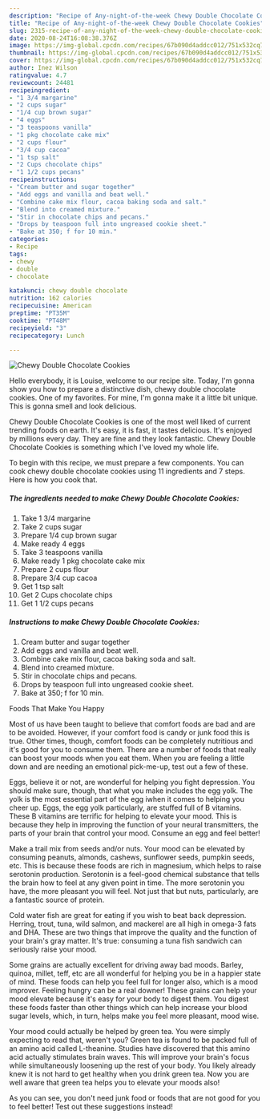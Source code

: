 ```yaml
---
description: "Recipe of Any-night-of-the-week Chewy Double Chocolate Cookies"
title: "Recipe of Any-night-of-the-week Chewy Double Chocolate Cookies"
slug: 2315-recipe-of-any-night-of-the-week-chewy-double-chocolate-cookies
date: 2020-08-24T16:08:38.376Z
image: https://img-global.cpcdn.com/recipes/67b090d4addcc012/751x532cq70/chewy-double-chocolate-cookies-recipe-main-photo.jpg
thumbnail: https://img-global.cpcdn.com/recipes/67b090d4addcc012/751x532cq70/chewy-double-chocolate-cookies-recipe-main-photo.jpg
cover: https://img-global.cpcdn.com/recipes/67b090d4addcc012/751x532cq70/chewy-double-chocolate-cookies-recipe-main-photo.jpg
author: Inez Wilson
ratingvalue: 4.7
reviewcount: 24481
recipeingredient:
- "1 3/4 margarine"
- "2 cups sugar"
- "1/4 cup brown sugar"
- "4 eggs"
- "3 teaspoons vanilla"
- "1 pkg chocolate cake mix"
- "2 cups flour"
- "3/4 cup cacoa"
- "1 tsp salt"
- "2 Cups chocolate chips"
- "1 1/2 cups pecans"
recipeinstructions:
- "Cream butter and sugar together"
- "Add eggs and vanilla and beat well."
- "Combine cake mix flour, cacoa baking soda and salt."
- "Blend into creamed mixture."
- "Stir in chocolate chips and pecans."
- "Drops by teaspoon full into ungreased cookie sheet."
- "Bake at 350; f for 10 min."
categories:
- Recipe
tags:
- chewy
- double
- chocolate

katakunci: chewy double chocolate 
nutrition: 162 calories
recipecuisine: American
preptime: "PT35M"
cooktime: "PT48M"
recipeyield: "3"
recipecategory: Lunch

---
```



![Chewy Double Chocolate Cookies](https://img-global.cpcdn.com/recipes/67b090d4addcc012/751x532cq70/chewy-double-chocolate-cookies-recipe-main-photo.jpg)

Hello everybody, it is Louise, welcome to our recipe site. Today, I'm gonna show you how to prepare a distinctive dish, chewy double chocolate cookies. One of my favorites. For mine, I'm gonna make it a little bit unique. This is gonna smell and look delicious.

Chewy Double Chocolate Cookies is one of the most well liked of current trending foods on earth. It's easy, it is fast, it tastes delicious. It's enjoyed by millions every day. They are fine and they look fantastic. Chewy Double Chocolate Cookies is something which I've loved my whole life.




To begin with this recipe, we must prepare a few components. You can cook chewy double chocolate cookies using 11 ingredients and 7 steps. Here is how you cook that.

<!--inarticleads1-->

##### The ingredients needed to make Chewy Double Chocolate Cookies:

1. Take 1 3/4 margarine
1. Take 2 cups sugar
1. Prepare 1/4 cup brown sugar
1. Make ready 4 eggs
1. Take 3 teaspoons vanilla
1. Make ready 1 pkg chocolate cake mix
1. Prepare 2 cups flour
1. Prepare 3/4 cup cacoa
1. Get 1 tsp salt
1. Get 2 Cups chocolate chips
1. Get 1 1/2 cups pecans




<!--inarticleads2-->

##### Instructions to make Chewy Double Chocolate Cookies:

1. Cream butter and sugar together
1. Add eggs and vanilla and beat well.
1. Combine cake mix flour, cacoa baking soda and salt.
1. Blend into creamed mixture.
1. Stir in chocolate chips and pecans.
1. Drops by teaspoon full into ungreased cookie sheet.
1. Bake at 350; f for 10 min.




Foods That Make You Happy


Most of us have been taught to believe that comfort foods are bad and are to be avoided. However, if your comfort food is candy or junk food this is true. Other times, though, comfort foods can be completely nutritious and it's good for you to consume them. There are a number of foods that really can boost your moods when you eat them. When you are feeling a little down and are needing an emotional pick-me-up, test out a few of these.

Eggs, believe it or not, are wonderful for helping you fight depression. You should make sure, though, that what you make includes the egg yolk. The yolk is the most essential part of the egg iwhen it comes to helping you cheer up. Eggs, the egg yolk particularly, are stuffed full of B vitamins. These B vitamins are terrific for helping to elevate your mood. This is because they help in improving the function of your neural transmitters, the parts of your brain that control your mood. Consume an egg and feel better!

Make a trail mix from seeds and/or nuts. Your mood can be elevated by consuming peanuts, almonds, cashews, sunflower seeds, pumpkin seeds, etc. This is because these foods are rich in magnesium, which helps to raise serotonin production. Serotonin is a feel-good chemical substance that tells the brain how to feel at any given point in time. The more serotonin you have, the more pleasant you will feel. Not just that but nuts, particularly, are a fantastic source of protein.

Cold water fish are great for eating if you wish to beat back depression. Herring, trout, tuna, wild salmon, and mackerel are all high in omega-3 fats and DHA. These are two things that improve the quality and the function of your brain's gray matter. It's true: consuming a tuna fish sandwich can seriously raise your mood. 

Some grains are actually excellent for driving away bad moods. Barley, quinoa, millet, teff, etc are all wonderful for helping you be in a happier state of mind. These foods can help you feel full for longer also, which is a mood improver. Feeling hungry can be a real downer! These grains can help your mood elevate because it's easy for your body to digest them. You digest these foods faster than other things which can help increase your blood sugar levels, which, in turn, helps make you feel more pleasant, mood wise.

Your mood could actually be helped by green tea. You were simply expecting to read that, weren't you? Green tea is found to be packed full of an amino acid called L-theanine. Studies have discovered that this amino acid actually stimulates brain waves. This will improve your brain's focus while simultaneously loosening up the rest of your body. You likely already knew it is not hard to get healthy when you drink green tea. Now you are well aware that green tea helps you to elevate your moods also!

As you can see, you don't need junk food or foods that are not good for you to feel better! Test out  these suggestions  instead!

